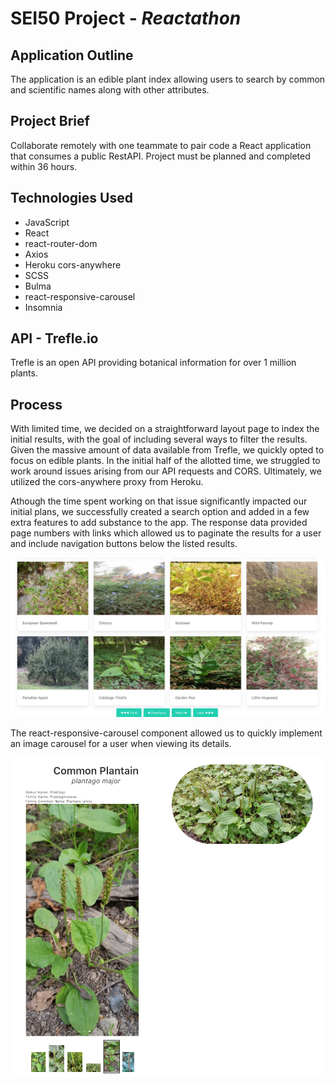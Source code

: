 # SEI50 Project - ***Reactathon***

## Application Outline
The application is an edible plant index allowing users to search by common and scientific names along with other attributes.

## Project Brief
Collaborate remotely with one teammate to pair code a React application that consumes a public RestAPI. Project must be planned and completed within 36 hours.

## Technologies Used
* JavaScript
* React
* react-router-dom
* Axios
* Heroku cors-anywhere
* SCSS
* Bulma
* react-responsive-carousel
* Insomnia

## API - Trefle.io
Trefle is an open API providing botanical information for over 1 million plants.

## Process
With limited time, we decided on a straightforward layout page to index the initial results, with the goal of including several ways to filter the results. Given the massive amount of data available from Trefle, we quickly opted to focus on edible plants. In the initial half of the allotted time, we struggled to work around issues arising from our API requests and CORS. Ultimately, we utilized the cors-anywhere proxy from Heroku.

Athough the time spent working on that issue significantly impacted our initial plans, we successfully created a search option and added in a few extra features to add substance to the app. The response data provided page numbers with links which allowed us to paginate the results for a user and include navigation buttons below the listed results.

<div align='center'>
  <img src='./images/page.jpg'>
</div>

The react-responsive-carousel component allowed us to quickly implement an image carousel for a user when viewing its details.

<div align='center'>
  <img src='./images/show.jpg'>
</div>